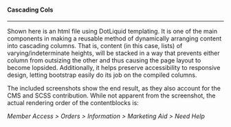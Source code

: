 #### Cascading Cols
---
Shown here is an html file using DotLiquid templating.
It is one of the main components in making a reusable method of dynamically arranging
content into cascading columns. That is, content (in this case, lists) of varying/indeterminate
heights, will be stacked in a way that prevents either column from outsizing the other and thus
causing the page layout to become lopsided. Additionally, it helps preserve accessibility to
responsive design, letting bootstrap easily do its job on the compiled columns.

The included screenshots show the end result, as they also account for the CMS and SCSS contribution.
While not apparent from the screenshot, the actual rendering order of the contentblocks is:

*Member Access > Orders > Information > Marketing Aid > Need Help*
